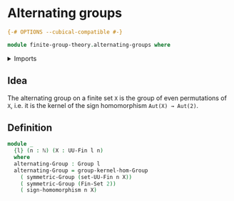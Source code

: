 # Alternating groups

```agda
{-# OPTIONS --cubical-compatible #-}

module finite-group-theory.alternating-groups where
```

<details><summary>Imports</summary>

```agda
open import elementary-number-theory.natural-numbers

open import finite-group-theory.sign-homomorphism

open import group-theory.groups
open import group-theory.kernels
open import group-theory.symmetric-groups

open import univalent-combinatorics.finite-types
open import univalent-combinatorics.standard-finite-types
```

</details>

## Idea

The alternating group on a finite set `X` is the group of even permutations of
`X`, i.e. it is the kernel of the sign homomorphism `Aut(X) → Aut(2)`.

## Definition

```agda
module _
  {l} (n : ℕ) (X : UU-Fin l n)
  where
  alternating-Group : Group l
  alternating-Group = group-kernel-hom-Group
    ( symmetric-Group (set-UU-Fin n X))
    ( symmetric-Group (Fin-Set 2))
    ( sign-homomorphism n X)
```
